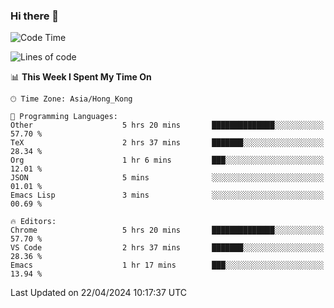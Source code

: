 ### Hi there 👋

<!--
**nicehiro/nicehiro** is a ✨ _special_ ✨ repository because its `README.md` (this file) appears on your GitHub profile.

Here are some ideas to get you started:

- 🔭 I’m currently working on ...
- 🌱 I’m currently learning ...
- 👯 I’m looking to collaborate on ...
- 🤔 I’m looking for help with ...
- 💬 Ask me about ...
- 📫 How to reach me: ...
- 😄 Pronouns: ...
- ⚡ Fun fact: ...
-->

<!--START_SECTION:waka-->
![Code Time](http://img.shields.io/badge/Code%20Time-314%20hrs%2014%20mins-blue)

![Lines of code](https://img.shields.io/badge/From%20Hello%20World%20I%27ve%20Written-2.6%20million%20lines%20of%20code-blue)

📊 **This Week I Spent My Time On** 

```text
🕑︎ Time Zone: Asia/Hong_Kong

💬 Programming Languages: 
Other                    5 hrs 20 mins       ██████████████░░░░░░░░░░░   57.70 % 
TeX                      2 hrs 37 mins       ███████░░░░░░░░░░░░░░░░░░   28.34 % 
Org                      1 hr 6 mins         ███░░░░░░░░░░░░░░░░░░░░░░   12.01 % 
JSON                     5 mins              ░░░░░░░░░░░░░░░░░░░░░░░░░   01.01 % 
Emacs Lisp               3 mins              ░░░░░░░░░░░░░░░░░░░░░░░░░   00.69 % 

🔥 Editors: 
Chrome                   5 hrs 20 mins       ██████████████░░░░░░░░░░░   57.70 % 
VS Code                  2 hrs 37 mins       ███████░░░░░░░░░░░░░░░░░░   28.36 % 
Emacs                    1 hr 17 mins        ███░░░░░░░░░░░░░░░░░░░░░░   13.94 % 
```


 Last Updated on 22/04/2024 10:17:37 UTC
<!--END_SECTION:waka-->
